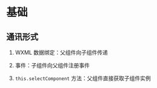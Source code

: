 # 基础

## 通讯形式

1. WXML 数据绑定：父组件向子组件传递

2. 事件：子组件向父组件注册事件

3. `this.selectComponent` 方法：父组件直接获取子组件实例
